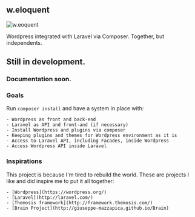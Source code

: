 w.eloquent
------------------
![w.eoquent](https://github.com/bruno-barros/w.eloquent/blob/master/src/themes/base/screenshot.png)

Wordpress integrated with Laravel via Composer. Together, but independents.

## Still in development.
### Documentation soon.

### Goals
Run `composer install` and have a system in place with:

	- Wordpress as front and back-end
	- Laravel as API and front-and (if necessary)
	- Install Wordpress and plugins via composer
	- Keeping plugins and themes for Wordpress environment as it is 
	- Access to Laravel API, including Facades, inside Wordpress
	- Access Wordpress API inside Laravel
	
	
### Inspirations
This project is because I'm tired to rebuild the world.
These are projects I like and did inspire me to put it all together:

	- [Wordpress](https://wordpress.org/)
	- [Laravel](http://laravel.com/)
	- [Themosis framework](http://framework.themosis.com/)
	- [Brain Project](http://giuseppe-mazzapica.github.io/Brain)
